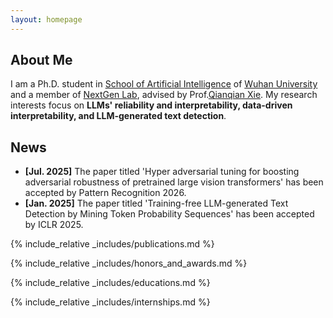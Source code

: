 ```yaml
---
layout: homepage
---
```


## About Me

I am a Ph.D. student in [School of Artificial Intelligence](https://sai.whu.edu.cn/en/index.htm) of [Wuhan University](https://en.whu.edu.cn/) and a member of [NextGen Lab](https://huggingface.co/NextGenWhu), advised by Prof.[Qianqian Xie](https://qianqian-xie.github.io/). My research interests focus on **LLMs' reliability and interpretability, data-driven interpretability, and LLM-generated text detection**. 


## News

- **[Jul. 2025]** The paper titled 'Hyper adversarial tuning for boosting adversarial robustness of pretrained large vision transformers' has been accepted by Pattern Recognition 2026.
- **[Jan. 2025]** The paper titled 'Training-free LLM-generated Text Detection by Mining Token Probability Sequences' has been accepted by ICLR 2025.


{% include_relative _includes/publications.md %}

{% include_relative _includes/honors_and_awards.md %}

{% include_relative _includes/educations.md %}

{% include_relative _includes/internships.md %}

